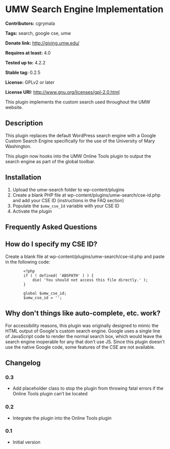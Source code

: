 # UMW Search Engine Implementation #
**Contributors:** cgrymala

**Tags:** search, google cse, umw

**Donate link:** http://giving.umw.edu/

**Requires at least:** 4.0

**Tested up to:** 4.2.2

**Stable tag:** 0.2.5

**License:** GPLv2 or later

**License URI:** http://www.gnu.org/licenses/gpl-2.0.html


This plugin implements the custom search used throughout the UMW website.

## Description ##
This plugin replaces the default WordPress search engine with a Google Custom Search Engine specifically for the use of the University of Mary Washington.

This plugin now hooks into the UMW Online Tools plugin to output the search engine as part of the global toolbar.

## Installation ##
1. Upload the umw-search folder to wp-content/plugins
1. Create a blank PHP file at wp-content/plugins/umw-search/cse-id.php and add your CSE ID (instructions in the FAQ section)
1. Populate the `$umw_cse_Id` variable with your CSE ID
1. Activate the plugin

## Frequently Asked Questions ##
## How do I specify my CSE ID? ##

Create a blank file at wp-content/plugins/umw-search/cse-id.php and paste in the following code:

```
		<?php
    	if ( ! defined( 'ABSPATH' ) ) {
      		die( 'You should not access this file directly.' );
    	}

    	global $umw_cse_id;
    	$umw_cse_id = '';
```

## Why don't things like auto-complete, etc. work? ##

For accessibility reasons, this plugin was originally designed to mimic the HTML output of Google's custom search engine. Google uses a single line of JavaScript code to render the normal search box, which would leave the search engine inoperable for any that don't use JS. Since this plugin doesn't use the native Google code, some features of the CSE are not available.

## Changelog ##

### 0.3 ###
* Add placeholder class to stop the plugin from throwing fatal errors if the Online Tools plugin can’t be located


### 0.2 ###
* Integrate the plugin into the Online Tools plugin

### 0.1 ###
* Initial version
